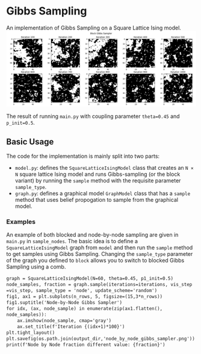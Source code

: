 # Gibbs Sampling

An implementation of Gibbs Sampling on a Square Lattice Ising model. 
![A 60x60 spin lattice sampled with Blocked Gibbs Sampling](
    outputs/block_gibbs_sampler.png
)

The result of running `main.py` with coupling parameter `theta=0.45` and `p_init=0.5`.

## Basic Usage

The code for the implementation is mainly split into two parts:
* `model.py`: defines the `SquareLatticeIsingModel` class that creates an `N × N` 
square lattice Ising model and runs Gibbs-sampling (or the block variant) by running the
`sample` method with the requisite parameter `sample_type`. 
* `graph.py`: defines a graphical model `GraphModel` class that has a `sample` method 
that uses belief propogation to sample from the graphical model.

### Examples

An example of both blocked and node-by-node sampling are given in `main.py` in 
`sample_nodes`. The basic idea is to define a `SquareLatticeIsingModel` graph from `model`
and then run the `sample` method to get samples using Gibbs Sampling. Changing the
`sample_type` parameter of the graph you defined to `block` allows you to switch to blocked
Gibbs Sampling using a comb.

```
graph = SquareLatticeIsingModel(N=60, theta=0.45, p1_init=0.5)
node_samples, fraction = graph.sample(iterations=iterations, vis_step =vis_step, sample_type = 'node', update_scheme='random')
fig1, ax1 = plt.subplots(n_rows, 5, figsize=(15,3*n_rows))
fig1.suptitle('Node-by-Node Gibbs Sampler')
for idx, (ax, node_sample) in enumerate(zip(ax1.flatten(), node_samples)):
    ax.imshow(node_sample, cmap='gray')
    ax.set_title(f'Iteration {(idx+1)*100}')
plt.tight_layout()
plt.savefig(os.path.join(output_dir,'node_by_node_gibbs_sampler.png'))
print(f'Node by Node fraction different value: {fraction}')
```



